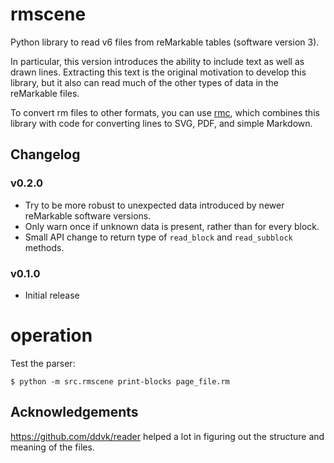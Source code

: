 # rmscene

Python library to read v6 files from reMarkable tables (software version 3).

In particular, this version introduces the ability to include text as well as drawn lines. Extracting this text is the original motivation to develop this library, but it also can read much of the other types of data in the reMarkable files.

To convert rm files to other formats, you can use [rmc](https://github.com/ricklupton/rmc), which combines this library with code for converting lines to SVG, PDF, and simple Markdown.

## Changelog

### v0.2.0

- Try to be more robust to unexpected data introduced by newer reMarkable software versions.
- Only warn once if unknown data is present, rather than for every block.
- Small API change to return type of `read_block` and `read_subblock` methods.

### v0.1.0

- Initial release


# operation

Test the parser:
``` shellsession
$ python -m src.rmscene print-blocks page_file.rm
```

## Acknowledgements

https://github.com/ddvk/reader helped a lot in figuring out the structure and meaning of the files.
